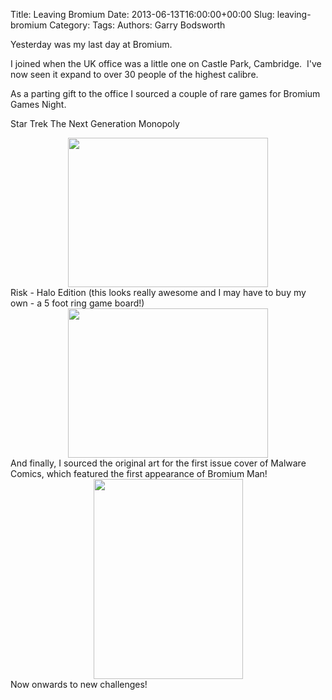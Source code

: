 Title: Leaving Bromium
Date: 2013-06-13T16:00:00+00:00
Slug: leaving-bromium
Category: 
Tags: 
Authors: Garry Bodsworth

Yesterday was my last day at Bromium.

I joined when the UK office was a little one on Castle Park, Cambridge.&nbsp; I've now seen it expand to over 30 people of the highest calibre.

As a parting gift to the office I sourced a couple of rare games for Bromium Games Night.

Star Trek The Next Generation Monopoly

<div class="separator" style="clear: both; text-align: center;"><a href="http://2.bp.blogspot.com/-OAyEtRxE6Kw/UbnsMFXqBGI/AAAAAAAAACU/-oyXZj68Vdo/s1600/IMG_1584.jpg" imageanchor="1" style="margin-left: 1em; margin-right: 1em;"><img border="0" height="239" src="http://2.bp.blogspot.com/-OAyEtRxE6Kw/UbnsMFXqBGI/AAAAAAAAACU/-oyXZj68Vdo/s320/IMG_1584.jpg" width="320" /></a></div><span id="goog_2065807663"></span><span id="goog_2065807664"></span>
Risk - Halo Edition (this looks really awesome and I may have to buy my own - a 5 foot ring game board!)
<div class="separator" style="clear: both; text-align: center;"><a href="http://3.bp.blogspot.com/-7UTiKT7EDJ0/UbnsSSlh-qI/AAAAAAAAACc/093LH1XvMUI/s1600/IMG_1583.jpg" imageanchor="1" style="margin-left: 1em; margin-right: 1em;"><img border="0" height="239" src="http://3.bp.blogspot.com/-7UTiKT7EDJ0/UbnsSSlh-qI/AAAAAAAAACc/093LH1XvMUI/s320/IMG_1583.jpg" width="320" /></a></div>
And finally, I sourced the original art for the first issue cover of Malware Comics, which featured the first appearance of Bromium Man!

<div class="separator" style="clear: both; text-align: center;"><a href="http://1.bp.blogspot.com/-mnr6s14J-FE/Ubnsez48HrI/AAAAAAAAACk/9ltV8D2_6os/s1600/IMG_1580.jpg" imageanchor="1" style="margin-left: 1em; margin-right: 1em;"><img border="0" height="320" src="http://1.bp.blogspot.com/-mnr6s14J-FE/Ubnsez48HrI/AAAAAAAAACk/9ltV8D2_6os/s320/IMG_1580.jpg" width="239" /></a></div>Now onwards to new challenges!
